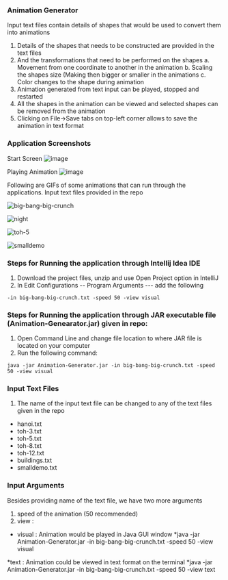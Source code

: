 ### Animation Generator
Input text files contain details of shapes that would be used to convert them into animations
1.  Details of the shapes that needs to be constructed are provided in the text files
2. And the transformations that need to be performed on the shapes 
	a. Movement from one coordinate to another in the animation
	b. Scaling the shapes size (Making then bigger or smaller in the animations
	c. Color changes to the shape during animation	
3. Animation generated from text input can be played, stopped and restarted 
4. All the shapes in the animation can be viewed and selected shapes can be removed from the animation
5. Clicking on File->Save tabs on top-left corner allows to save the animation in text format

### Application Screenshots
Start Screen
![image](https://user-images.githubusercontent.com/29174853/103982832-41eab100-5152-11eb-921c-0f13387148bb.png)

Playing Animation
![image](https://user-images.githubusercontent.com/29174853/103983205-da813100-5152-11eb-8311-7a6b7f66b806.png)


Following are GIFs of some animations that can run through the applications. Input text files provided in the repo


![big-bang-big-crunch](https://user-images.githubusercontent.com/29174853/103983407-2fbd4280-5153-11eb-82ab-b90e27899cb1.gif)

![night](https://user-images.githubusercontent.com/29174853/103983557-71e68400-5153-11eb-8614-83776d80cb99.gif)

![toh-5](https://user-images.githubusercontent.com/29174853/103983611-87f44480-5153-11eb-9d24-4acbe732e817.gif)

![smalldemo](https://user-images.githubusercontent.com/29174853/103983618-8d518f00-5153-11eb-8f51-19d5aa279006.gif)



### Steps for Running the application through Intellij Idea IDE

1. Download the project files, unzip and use Open Project option in IntelliJ
2. In Edit Configurations -- Program Arguments --- add the following

```
-in big-bang-big-crunch.txt -speed 50 -view visual
```

### Steps for Running the application through JAR executable file (Animation-Genearator.jar) given in repo:

1. Open Command Line and change file location to where JAR file is located on your computer
2. Run the following command:

```
java -jar Animation-Generator.jar -in big-bang-big-crunch.txt -speed 50 -view visual
```

### Input Text Files
1. The name of the input text file can be changed to any of the text files given in the repo
* hanoi.txt
* toh-3.txt
* toh-5.txt
* toh-8.txt
* toh-12.txt
* buildings.txt
* smalldemo.txt
	
### Input Arguments
Besides providing name of the text file,  we have two more arguments
1. speed of the animation (50 recommended)
2. view : 
* visual : Animation would be played in Java GUI window 
	*java -jar Animation-Generator.jar -in big-bang-big-crunch.txt -speed 50 -view visual
		
*text   : Animation could be viewed in text format on the terminal 
	*java -jar Animation-Generator.jar -in big-bang-big-crunch.txt -speed 50 -view text
	
		  

          
